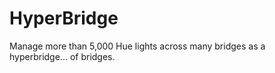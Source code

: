 # HyperBridge
Manage more than 5,000 Hue lights across many bridges as a hyperbridge... of bridges.
